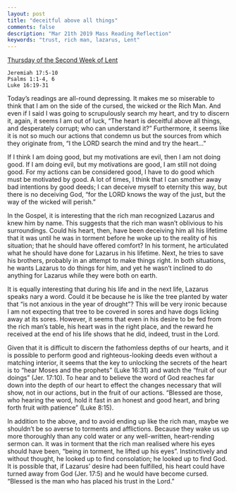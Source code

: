 ```yaml
---
layout: post
title: "deceitful above all things"
comments: false
description: "Mar 21th 2019 Mass Reading Reflection"
keywords: "trust, rich man, lazarus, Lent"
---
```


[Thursday of the Second Week of Lent](https://www.ewtn.com/daily-readings/?date=2019-03-21)

```
Jeremiah 17:5-10
Psalms 1:1-4, 6
Luke 16:19-31 
```
Today’s readings are all-round depressing. It makes me so miserable to think that I am on the side of the cursed, the wicked or the Rich Man. And even if I said I was going to scrupulously search my heart, and try to discern it, again, it seems I am out of luck, “The heart is deceitful above all things, and desperately corrupt; who can understand it?” Furthermore, it seems like it is not so much our actions that condemn us but the sources from which they originate from, “I the LORD search the mind and try the heart…” 

If I think I am doing good, but my motivations are evil, then I am not doing good. If I am doing evil, but my motivations are good, I am still not doing good. For my actions can be considered good, I have to do good which must be motivated by good. A lot of times, I think that I can smother away bad intentions by good deeds; I can deceive myself to eternity this way, but there is no deceiving God, “for the LORD knows the way of the just, but the way of the wicked will perish.”

In the Gospel, it is interesting that the rich man recognized Lazarus and knew him by name. This suggests that the rich man wasn’t oblivious to his surroundings. Could his heart, then, have been deceiving him all his lifetime that it was until he was in torment before he woke up to the reality of his situation; that he should have offered comfort? In his torment, he articulated what he should have done for Lazarus in his lifetime. Next, he tries to save his brothers, probably in an attempt to make things right. In both situations, he wants Lazarus to do things for him, and yet he wasn’t inclined to do anything for Lazarus while they were both on earth. 

It is equally interesting that during his life and in the next life, Lazarus speaks nary a word. Could it be because he is like the tree planted by water that “is not anxious in the year of drought”? This will be very ironic because I am not expecting that tree to be covered in sores and have dogs licking away at its sores. However, it seems that even in his desire to be fed from the rich man’s table, his heart was in the right place, and the reward he received at the end of his life shows that he did, indeed, trust in the Lord. 

Given that it is difficult to discern the fathomless depths of our hearts, and it is possible to perform good and righteous-looking deeds even without a matching interior, it seems that the key to unlocking the secrets of the heart is to “hear Moses and the prophets” (Luke 16:31) and watch the “fruit of our doings” (Jer. 17:10). To hear and to believe the word of God reaches far down into the depth of our heart to effect the changes necessary that will show, not in our actions, but in the fruit of our actions. “Blessed are those, who hearing the word, hold it fast in an honest and good heart, and bring forth fruit with patience” (Luke 8:15).

In addition to the above, and to avoid ending up like the rich man, maybe we shouldn’t be so averse to torments and afflictions. Because they wake us up more thoroughly than any cold water or any well-written, heart-rending sermon can. It was in torment that the rich man realised where his eyes should have been, “being in torment, he lifted up his eyes”. Instinctively and without thought, he looked up to find consolation; he looked up to find God. It is possible that, if Lazarus’ desire had been fulfilled, his heart could have turned away from God (Jer. 17:5) and he would have become cursed. “Blessed is the man who has placed his trust in the Lord.”
